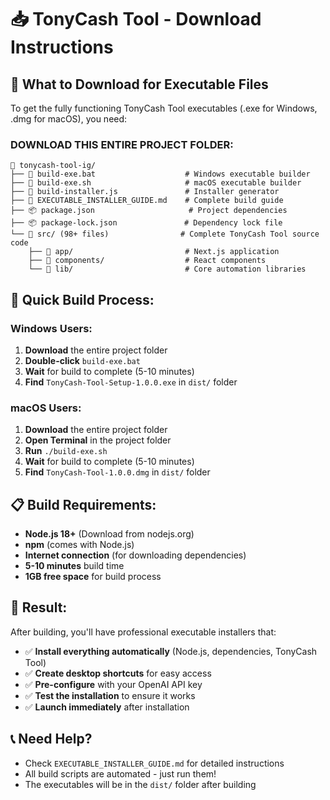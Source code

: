 # 📥 TonyCash Tool - Download Instructions

## 🎯 **What to Download for Executable Files**

To get the fully functioning TonyCash Tool executables (.exe for Windows, .dmg for macOS), you need:

### **DOWNLOAD THIS ENTIRE PROJECT FOLDER:**
```
📁 tonycash-tool-ig/
├── 🔧 build-exe.bat                    # Windows executable builder
├── 🔧 build-exe.sh                     # macOS executable builder
├── 🔧 build-installer.js               # Installer generator
├── 📄 EXECUTABLE_INSTALLER_GUIDE.md    # Complete build guide
├── 📦 package.json                     # Project dependencies
├── 📦 package-lock.json               # Dependency lock file
└── 📁 src/ (98+ files)                # Complete TonyCash Tool source code
    ├── 📁 app/                         # Next.js application
    ├── 📁 components/                  # React components
    └── 📁 lib/                         # Core automation libraries
```

## 🚀 **Quick Build Process:**

### **Windows Users:**
1. **Download** the entire project folder
2. **Double-click** `build-exe.bat`
3. **Wait** for build to complete (5-10 minutes)
4. **Find** `TonyCash-Tool-Setup-1.0.0.exe` in `dist/` folder

### **macOS Users:**
1. **Download** the entire project folder
2. **Open Terminal** in the project folder
3. **Run** `./build-exe.sh`
4. **Wait** for build to complete (5-10 minutes)
5. **Find** `TonyCash-Tool-1.0.0.dmg` in `dist/` folder

## 📋 **Build Requirements:**
- **Node.js 18+** (Download from nodejs.org)
- **npm** (comes with Node.js)
- **Internet connection** (for downloading dependencies)
- **5-10 minutes** build time
- **1GB free space** for build process

## 🎉 **Result:**
After building, you'll have professional executable installers that:
- ✅ **Install everything automatically** (Node.js, dependencies, TonyCash Tool)
- ✅ **Create desktop shortcuts** for easy access
- ✅ **Pre-configure** with your OpenAI API key
- ✅ **Test the installation** to ensure it works
- ✅ **Launch immediately** after installation

## 📞 **Need Help?**
- Check `EXECUTABLE_INSTALLER_GUIDE.md` for detailed instructions
- All build scripts are automated - just run them!
- The executables will be in the `dist/` folder after building
